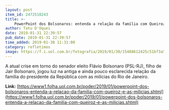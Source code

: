 ```yaml
---
layout: post
item_id: 2472510243
title: >-
    PowerPoint dos Bolsonaros: entenda a relação da família com Queiroz e as milícias
author: Tatu D'Oquei
date: 2019-01-31 22:39:57
pub_date: 2019-01-31 22:39:57
time_added: 2019-01-30 11:31:00
category: refletimos
image: https://f.i.uol.com.br/fotografia/2019/01/30/15488612425c51bf3a54cbe_1548861242_3x2_rt.jpg
---
```


​A atual crise em torno do senador eleito Flávio Bolsonaro (PSL-RJ), filho de Jair Bolsonaro, jogou luz na antiga e ainda pouco esclarecida relação da família do presidente da República com as milícias do Rio de Janeiro.

**Link:** [https://www1.folha.uol.com.br/poder/2019/01/powerpoint-dos-bolsonaros-entenda-a-relacao-da-familia-com-queiroz-e-as-milicias.shtml](https://www1.folha.uol.com.br/poder/2019/01/powerpoint-dos-bolsonaros-entenda-a-relacao-da-familia-com-queiroz-e-as-milicias.shtml)

